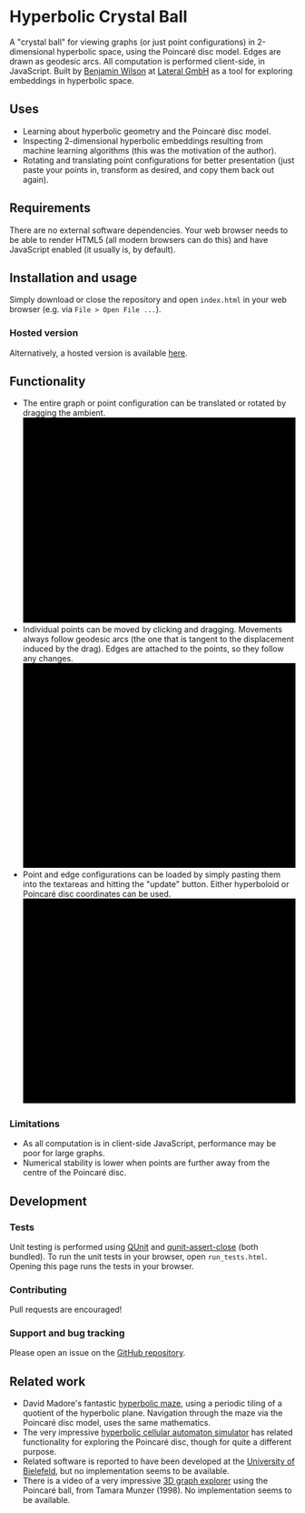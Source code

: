 # Hyperbolic Crystal Ball
A "crystal ball" for viewing graphs (or just point configurations) in 2-dimensional hyperbolic space, using the Poincaré disc model.  Edges are drawn as geodesic arcs.
All computation is performed client-side, in JavaScript.
Built by [Benjamin Wilson](https://github.com/benjaminwilson) at [Lateral GmbH](https://lateral.io/) as a tool for exploring embeddings in hyperbolic space.

## Uses
+ Learning about hyperbolic geometry and the Poincaré disc model.
+ Inspecting 2-dimensional hyperbolic embeddings resulting from machine learning algorithms (this was the motivation of the author).
+ Rotating and translating point configurations for better presentation (just paste your points in, transform as desired, and copy them back out again).

## Requirements
There are no external software dependencies.  Your web browser needs to be able to render HTML5 (all modern browsers can do this) and have JavaScript enabled (it usually is, by default).

## Installation and usage
Simply download or close the repository and open `index.html` in your web browser (e.g. via `File > Open File ...`).

### Hosted version
Alternatively, a hosted version is available [here](https://crystal-ball.lateral.io/).

## Functionality
+ The entire graph or point configuration can be translated or rotated by dragging the ambient. ![](img/drag-ambient.gif)
+ Individual points can be moved by clicking and dragging.  Movements always follow geodesic arcs (the one that is tangent to the displacement induced by the drag).  Edges are attached to the points, so they follow any changes. ![](img/drag-individual.gif)
+ Point and edge configurations can be loaded by simply pasting them into the textareas and hitting the "update" button.  Either hyperboloid or Poincaré disc coordinates can be used. ![](img/load-data.gif)

### Limitations
+ As all computation is in client-side JavaScript, performance may be poor for large graphs.
+ Numerical stability is lower when points are further away from the centre of the Poincaré disc.

## Development

### Tests
Unit testing is performed using [QUnit](https://qunitjs.com/) and [qunit-assert-close](https://github.com/JamesMGreene/qunit-assert-close) (both bundled). To run the unit tests in your browser, open `run_tests.html`.  Opening this page runs the tests in your browser.

### Contributing
Pull requests are encouraged!

### Support and bug tracking
Please open an issue on the [GitHub repository](https://github.com/lateral/crystal-ball).

## Related work
+ David Madore's fantastic [hyperbolic maze](http://www.madore.org/~david/math/hyperbolic-maze.html), using a periodic tiling of a quotient of the hyperbolic plane.  Navigation through the maze via the Poincaré disc model, uses the same mathematics.
+ The very impressive [hyperbolic cellular automaton simulator](https://dmishin.github.io/hyperbolic-ca-simulator/help.html) has related functionality for exploring the Poincaré disc, though for quite a different purpose.
+ Related software is reported to have been developed at the [University of Bielefeld](https://www.techfak.uni-bielefeld.de/~walter/h2vis/), but no implementation seems to be available.
+ There is a video of a very impressive [3D graph explorer](http://graphics.stanford.edu/papers/h3/) using the Poincaré ball, from Tamara Munzer (1998).  No implementation seems to be available. 
